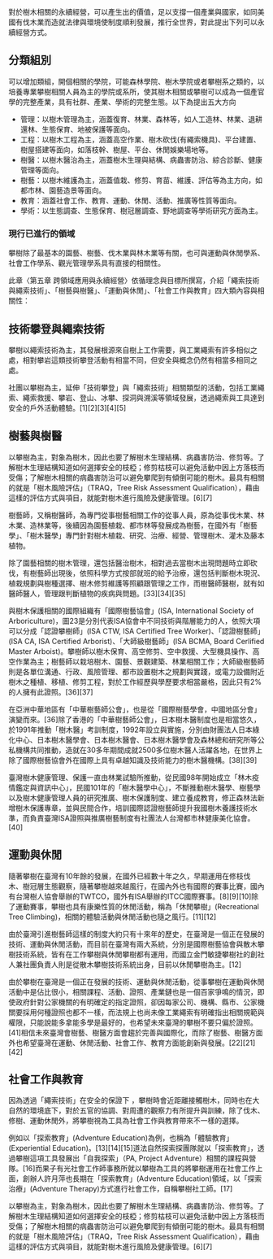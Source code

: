 對於樹木相關的永續經營，可以產生出的價值，足以支撐一個產業與國家，如同美國有伐木業而造就法律與環境使制度順利發展，推行全世界，對此提出下列可以永續經營方式。

## 分類組別

可以增加類組，開個相關的學院，可能森林學院、樹木學院或者攀樹系之類的，以培養專業攀樹相關人員為主的學院或系所，使其樹木相關或攀樹可以成為一個產官學的完整產業，具有社群、產業、學術的完整生態。以下為提出五大方向

- 管理：以樹木管理為主，涵蓋復育、林業、森林等，如人工造林、林業、退耕還林、生態保育、地被保護等面向。
- 工程：以樹木工程為主，涵蓋高空作業、樹木砍伐(有繩索機具)、平台建置、樹屋搭建等面向，如落枝幹、樹屋、平台、休閒娛樂場地等。
- 樹醫：以樹木醫治為主，涵蓋樹木生理與結構、病蟲害防治、綜合診斷、健康管理等面向。
- 樹藝：以樹木維護為主，涵蓋值栽、修剪、育苗、維護、評估等為主方向，如都市林、園藝造景等面向。
- 教育：涵蓋社會工作、教育、運動、休閒、活動、推廣等性質等面向。
- 學術：以生態調查、生態保育、樹冠層調查、野地調查等學術研究方面為主。

### 現行已進行的領域

攀樹除了最基本的園藝、樹藝、伐木業與林木業等有關，也可與運動與休閒學系、社會工作學系、觀光管理學系具有直接的相關性。

此章〈第五章 跨領域應用與永續經營〉依循理念與目標所撰寫，介紹「繩索技術與繩索技術」、「樹藝與樹醫」、「運動與休閒」、「社會工作與教育」四大類內容與相關性：

## 技術攀登與繩索技術

攀樹以繩索技術為主，其發展根源來自樹上工作需要，與工業繩索有許多相似之處，相對攀岩這類技術攀登活動有相當不同，但安全與概念仍然有相當多相同之處。

社團以攀樹為主，延伸「技術攀登」與「繩索技術」相關類型的活動，包括工業繩索、繩索救援、攀岩、登山、冰攀、探洞與溯溪等領域發展，透過繩索與工具達到安全的戶外活動體驗。[1][2][3][4][5]

## 樹藝與樹醫

以攀樹為主，對象為樹木，因此也要了解樹木生理結構、病蟲害防治、修剪等。了解樹木生理結構知道如何選擇安全的枝椏；修剪枯枝可以避免活動中因上方落枝而受傷；了解樹木相關的病蟲害防治可以避免攀爬到有傾倒可能的樹木。最具有相關的就是「樹木風險評估」（TRAQ，Tree Risk Assessment Qualification），藉由這樣的評估方式與項目，就能對樹木進行風險及健康管理。[6][7]

樹藝師，又稱樹醫師，為專門從事樹藝相關工作的從事人員，原為從事伐木業、林木業、造林業等，後續因為園藝植栽、都市林等發展成為樹藝，在國外有「樹藝學」、「樹木醫學」專門針對樹木植栽、研究、治療、經營、管理樹木、灌木及藤本植物。

除了園藝相關的樹木管理，還包括醫治樹木，相對過去當樹木出現問題時立即砍伐，有樹藝師出現後，依照科學方式按部就班的給予治療，還包括判斷樹木現況、植栽規劃與樹種選擇、樹木修剪維護等照顧跟管理之工作，而樹醫師醫樹，就有如醫師醫人，管理跟判斷植物的疾病與問題。[33][34][35]

與樹木保護相關的國際組織有「國際樹藝協會」(ISA, International Society of Arboriculture)，圖23是分別代表ISA協會中不同技術與階層能力的人，依照大項可以分成「認證攀樹師」(ISA CTW, ISA Certified Tree Worker)、「認證樹藝師」(ISA CA, ISA Certified Arborist)、「大師級樹藝師」(ISA BCMA, Board Cerlified Master Arboist)。攀樹師以樹木保育、高空修剪、空中救援、大型機具操作、高空作業為主；樹藝師以栽培樹木、園藝、景觀建築、林業相關工作；大師級樹藝師則是各單位溝通、行政、風險管理、都市設置樹木之規劃與實踐，或電力設備附近樹木之種植、移植、修剪工程，對於工作經歷與學歷要求相當嚴格，因此只有2%的人擁有此證照。[36][37]

在亞洲中華地區有「中華樹藝師公會」，也是從「國際樹藝學會，中國地區分會」演變而來。[36]除了香港的「中華樹藝師公會」，日本樹木醫制度也是相當悠久，於1991年推動「樹木醫」考訓制度，1992年設立與實施，分別由財團法人日本綠化中心、日本樹木醫學會、日本樹木醫會、日本樹木醫學會及森林總和研究所等公私機構共同推動，造就在30多年期間成就2500多位樹木醫人活躍各地，在世界上除了國際樹藝協會外在國際上具有卓越知識及技術能力的樹木醫機構。[38][39]

臺灣樹木健康管理、保護一直由林業試驗所推動，從民國98年開始成立「林木疫情鑑定與資訊中心」，民國101年的「樹木醫學中心」，不斷推動樹木醫學、樹藝學以及樹木健康管理人員的研究推廣、樹木保護制度、建立養成教育，修正森林法新增樹木保護專章，並與民間合作，培訓國際認證樹藝師提升我國樹木養護技術水準，而負責臺灣ISA證照與推廣樹藝制度有社團法人台灣都市林健康美化協會。[40]

## 運動與休閒

隨著攀樹在臺灣有10年餘的發展，在國外已經數十年之久，早期運用在修枝伐木、樹冠層生態觀察，隨著攀樹越來越風行，在國內外也有國際的賽事比賽，國內有台灣樹人協會舉辦的TWTCO，國外有ISA舉辦的ITCC國際賽事。[8][9][10]除了運動賽事，攀樹也具有康樂性質的休閒活動，稱為「休閒攀樹」(Recreational Tree Climbing)，相關的體驗活動與休閒活動也隨之風行。[11][12]

由於臺灣引進樹藝師這樣的制度大約只有十來年的歷史，在臺灣是一個正在發展的技術、運動與休閒活動，而目前在臺灣有兩大系統，分別是國際樹藝協會與散木攀樹技術系統，皆有在工作攀樹與休閒攀樹都有運用，而國立金門敏捷攀樹社的創社人兼社團負責人則是從散木攀樹技術系統出身，目前以休閒攀樹為主。[12]

由於攀樹在臺灣是一個正在發展的技術、運動與休閒活動，從事攀樹在運動與休閒活動中是佔比很小，相關課程、活動、證照、產業鏈也是一個百家爭鳴的情況，即使政府針對公家機關的有明確定的指定證照，卻因每家公司、機構、縣市、公家機關要採用何種證照也都不一樣，而法規上也尚未像工業繩索有明確指出相關規範與權限，只能說能多拿能多學是最好的，也希望未來臺灣的攀樹不要只偏於證照。[41]相信未來臺灣會樹藝、樹醫方面會趨於完善與國際化，而除了樹藝、樹醫方面外也希望臺灣在運動、休閒活動、社會工作、教育方面能創新與發展。[22][21][42]

## 社會工作與教育

因為透過「繩索技術」在安全的保證下 ，攀樹時會近距離接觸樹木，同時也在大自然的環境底下，對於五官的協調、對周遭的觀察力有所提升與訓練，除了伐木、修樹、運動休閒外，將攀樹視為工具為社會工作與教育帶來不一樣的選擇。

例如以「探索教育」(Adventure Education)為例，也稱為「體驗教育」(Experiential Education)。[13][14][15]道法自然探索探團隊就以「探索教育」，透過攀樹這項工具發展出「自我探索」（PA, Project Adventure）相關的課程與營隊。[16]而果子有光社會工作師事務所就以攀樹為工具的將攀樹運用在社會工作上面，創辦人許月萍也長期在「探索教育」(Adventure Education)領域，以「探索治療」(Adventure Therapy)方式進行社會工作，自稱攀樹社工師。[17]

以攀樹為主，對象為樹木，因此也要了解樹木生理結構、病蟲害防治、修剪等。了解樹木生理結構知道如何選擇安全的枝椏；修剪枯枝可以避免活動中因上方落枝而受傷；了解樹木相關的病蟲害防治可以避免攀爬到有傾倒可能的樹木。最具有相關的就是「樹木風險評估」（TRAQ，Tree Risk Assessment Qualification），藉由這樣的評估方式與項目，就能對樹木進行風險及健康管理。[6][7]
